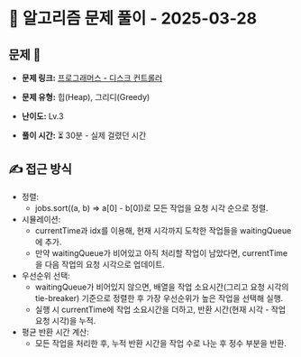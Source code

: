 # 📝 알고리즘 문제 풀이 - 2025-03-28

## 문제 📖

- **문제 링크:** [프로그래머스 - 디스크 컨트롤러](https://school.programmers.co.kr/learn/courses/30/lessons/42627)

- **문제 유형:** 힙(Heap), 그리디(Greedy)

- **난이도:** Lv.3

- **풀이 시간:** ⏳ 30분 - 실제 걸렸던 시간

## ✍ 접근 방식

- 정렬:
  - jobs.sort((a, b) => a[0] - b[0])로 모든 작업을 요청 시각 순으로 정렬.
- 시뮬레이션:
  - currentTime과 idx를 이용해, 현재 시각까지 도착한 작업들을 waitingQueue에 추가.
  - 만약 waitingQueue가 비어있고 아직 처리할 작업이 남았다면, currentTime을 다음 작업의 요청 시각으로 업데이트.
- 우선순위 선택:
  - waitingQueue가 비어있지 않으면, 배열을 작업 소요시간(그리고 요청 시각의 tie-breaker) 기준으로 정렬한 후 가장 우선순위가 높은 작업을 선택해 실행.
  - 실행 시 currentTime에 작업 소요시간을 더하고, 반환 시간(현재 시각 - 작업 요청 시각)을 누적.
- 평균 반환 시간 계산:
  - 모든 작업을 처리한 후, 누적 반환 시간을 작업 수로 나눈 후 정수 부분을 반환.
